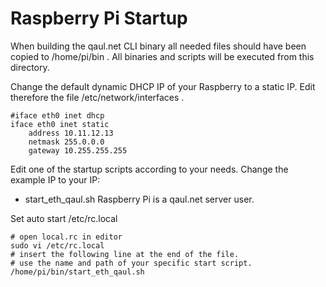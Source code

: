 Raspberry Pi Startup
====================

When building the qaul.net CLI binary all needed files should
have been copied to /home/pi/bin . All binaries and scripts will
be executed from this directory.


Change the default dynamic DHCP IP of your Raspberry to a static
IP. Edit therefore the file /etc/network/interfaces .

    #iface eth0 inet dhcp
    iface eth0 inet static
        address 10.11.12.13
        netmask 255.0.0.0
        gateway 10.255.255.255


Edit one of the startup scripts according to your needs. Change
the example IP to your IP:

* start_eth_qaul.sh 
  Raspberry Pi is a qaul.net server user.


Set auto start /etc/rc.local

    # open local.rc in editor
    sudo vi /etc/rc.local
    # insert the following line at the end of the file.
    # use the name and path of your specific start script.
    /home/pi/bin/start_eth_qaul.sh

